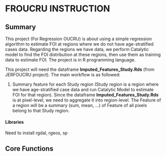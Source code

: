 # FROUCRU INSTRUCTION

## Summary
This project (Foi Regression OUCRU) is about using a simple regression algorithm to estimate FOI at regions where we do not have age-stratified cases data. Regarding the regions we have data, we perform Catalytic model to find the FOI distribution at these regions, then use them as training data to estimate FOI. The project is in R programming language.

This project will need the dataframe **Imputed_Features_Study.Rds** (from JERFOUCRU project). The main workflow is as followed:
1. Summary feature for each Study region (Study region is a region where we have age-stratified case data and run Catalytic Model to estimate FOI for that region). Since the dataframe **Imputed_Features_Study.Rds** is at pixel-level, we need to aggregate it into region-level. The Feature of a region will be a summary (sum, mean, ...) of Feature of all pixels belong to that Study region.

#### Libraries
Need to install rgdal, rgeos, sp

## Core Functions
